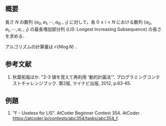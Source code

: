 ## 概要

長さ $N$ の数列 $\lbrace a_0, a_1, \cdots, a_{N-1} \rbrace$ に対して，各 $0 \leq i < N$ における数列 $\lbrace a_0, a_1, \cdots, a_{i-1} \rbrace$ の最長増加部分列 (LIS: Longest Increasing Subsequence) の長さを求める．

アルゴリズムの計算量は $\mathcal{O}(N \log N)$ ．


## 参考文献

1. 秋葉拓哉ほか. "2-3 値を覚えて再利用 '動的計画法'". プログラミングコンテストチャレンジブック. 第2版, マイナビ出版, 2012, p.63-65.


## 例題

1. "F - Useless for LIS". AtCoder Beginner Contest 354. AtCoder. <https://atcoder.jp/contests/abc354/tasks/abc354_f>.
